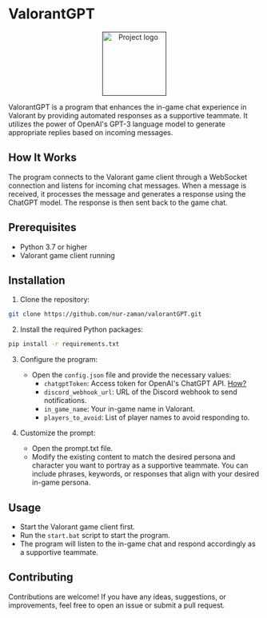 # ValorantGPT

<p align="center">
  <a href="" rel="noopener">
 <img width=128px height=128px src="https://i.postimg.cc/MHHtzdmX/valgpt.png" alt="Project logo"></a>
</p>

ValorantGPT is a program that enhances the in-game chat experience in Valorant by providing automated responses as a supportive teammate. It utilizes the power of OpenAI's GPT-3 language model to generate appropriate replies based on incoming messages.

## How It Works

The program connects to the Valorant game client through a WebSocket connection and listens for incoming chat messages. When a message is received, it processes the message and generates a response using the ChatGPT model. The response is then sent back to the game chat.

## Prerequisites

- Python 3.7 or higher
- Valorant game client running

## Installation

1. Clone the repository:

```bash
git clone https://github.com/nur-zaman/valorantGPT.git
```

2. Install the required Python packages:

```bash
pip install -r requirements.txt
```

3. Configure the program:

   - Open the `config.json` file and provide the necessary values:
     - `chatgptToken`: Access token for OpenAI's ChatGPT API. [How?](https://github.com/acheong08/ChatGPT)
     - `discord_webhook_url`: URL of the Discord webhook to send notifications.
     - `in_game_name`: Your in-game name in Valorant.
     - `players_to_avoid`: List of player names to avoid responding to.

4. Customize the prompt:

    - Open the prompt.txt file.
    - Modify the existing content to match the desired persona and character you want to portray as a supportive teammate. You can include phrases, keywords, or responses that align with your desired in-game persona.


## Usage

- Start the Valorant game client first.
- Run the `start.bat` script to start the program.
- The program will listen to the in-game chat and respond accordingly as a supportive teammate.

## Contributing

Contributions are welcome! If you have any ideas, suggestions, or improvements, feel free to open an issue or submit a pull request.
